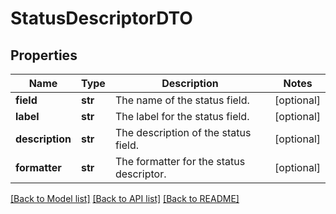 # StatusDescriptorDTO

## Properties
Name | Type | Description | Notes
------------ | ------------- | ------------- | -------------
**field** | **str** | The name of the status field. | [optional] 
**label** | **str** | The label for the status field. | [optional] 
**description** | **str** | The description of the status field. | [optional] 
**formatter** | **str** | The formatter for the status descriptor. | [optional] 

[[Back to Model list]](../nifiDocs.md#documentation-for-models) [[Back to API list]](../nifiDocs.md#documentation-for-api-endpoints) [[Back to README]](../nifiDocs.md)


